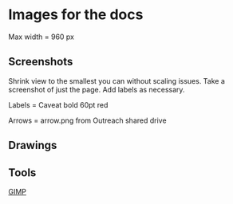 # Images for the docs

Max width = 960 px

## Screenshots

Shrink view to the smallest you can without scaling issues. Take a screenshot of just the page. Add labels as necessary.

Labels = Caveat bold 60pt red

Arrows = arrow.png from Outreach shared drive

## Drawings


## Tools

[GIMP](https://www.gimp.org/)
